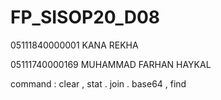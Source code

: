 # FP_SISOP20_D08


05111840000001 KANA REKHA

05111740000169	MUHAMMAD FARHAN HAYKAL

command : clear , stat . join . base64 , find
